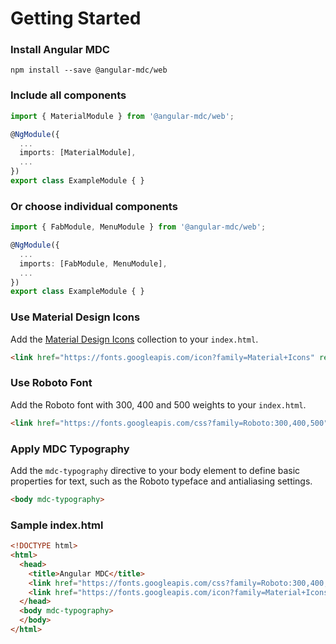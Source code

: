 # Getting Started

### Install Angular MDC
```
npm install --save @angular-mdc/web
```

### Include all components
```ts
import { MaterialModule } from '@angular-mdc/web';

@NgModule({
  ...
  imports: [MaterialModule],
  ...
})
export class ExampleModule { }
```

### Or choose individual components
```ts
import { FabModule, MenuModule } from '@angular-mdc/web';

@NgModule({
  ...
  imports: [FabModule, MenuModule],
  ...
})
export class ExampleModule { }
```

### Use Material Design Icons
Add the [Material Design Icons](https://material.io/icons/) collection to your `index.html`.

```html
<link href="https://fonts.googleapis.com/icon?family=Material+Icons" rel="stylesheet">
```

### Use Roboto Font
Add the Roboto font with 300, 400 and 500 weights to your `index.html`.

```html
<link href="https://fonts.googleapis.com/css?family=Roboto:300,400,500" rel="stylesheet">
  ```
### Apply MDC Typography
Add the `mdc-typography` directive to your body element to define basic properties for text, such as the Roboto typeface and antialiasing settings.
```html
<body mdc-typography>
```

### Sample index.html
```html
<!DOCTYPE html>
<html>
  <head>
    <title>Angular MDC</title>
    <link href="https://fonts.googleapis.com/css?family=Roboto:300,400,500" rel="stylesheet">
    <link href="https://fonts.googleapis.com/icon?family=Material+Icons" rel="stylesheet">
  </head>
  <body mdc-typography>
  </body>
</html>
```
